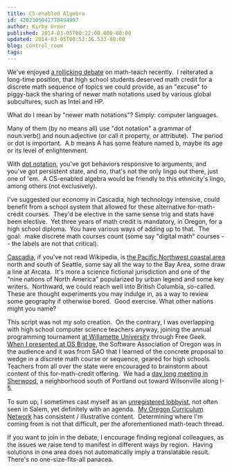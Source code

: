 ```yaml
---
title: CS-enabled Algebra
id: 4282305041778494997
author: Kirby Urner
published: 2014-03-05T00:22:00.000-08:00
updated: 2014-03-05T00:53:36.533-08:00
blog: control_room
tags: 
---
```


We've enjoyed [a rollicking debate](http://mathforum.org/kb/thread.jspa?threadID=2620194) on math-teach recently.  I reiterated a long-time position, that high school students deserved math credit for a discrete math sequence of topics we could provide, as an "excuse" to piggy-back the sharing of newer math notations used by various global subcultures, such as Intel and HP.

What do I mean by "newer math notations"? Simply: computer languages.

Many of them (by no means all) use "dot notation" a grammar of noun.verb() and noun.adjective (or call it property, or attribute).  The period or dot is important.  A.b means A has some feature named b, maybe its age or its level of enlightenment.

With [dot notation](http://mathforum.org/kb/thread.jspa?threadID=2026679&tstart=0), you've got behaviors responsive to arguments, and you've got persistent state, and no, that's not the only lingo out there, just one of 'em.  A CS-enabled algebra would be friendly to this ethnicity's lingo, among others (not exclusively).

I've suggested our economy in Cascadia, high technology intensive, could benefit from a school system that allowed for these alternative for-math-credit courses.  They'd be elective in the same sense trig and stats have been elective.  Yet three years of math credit is mandatory, in Oregon, for a high school diploma.  You have various ways of adding up to that.  The goal:  make discrete math courses count (some say "digital math" courses -- the labels are not that critical).

[Cascadia](http://en.wikipedia.org/wiki/Cascadia_%28independence_movement%29), if you've not read Wikipedia, is [the Pacific Northwest coastal area](http://en.wikipedia.org/wiki/Pacific_Northwest) north and south of Seattle, some say all the way to the Bay Area, some draw a line at Arcata.  It's more a science fictional jurisdiction and one of the "nine nations of North America" popularized by urban legend and some key writers.  Northward, we could reach well into British Columbia, so-called.  These are thought experiments you may indulge in, as a way to review some geography if otherwise bored.  Good exercise. What other nations might you name?

This script was not my solo creation.  On the contrary, I was overlapping with high school computer science teachers anyway, joining the annual programming tournament [at Willamette University](http://worldgame.blogspot.com/2006/03/sao-spring-conference-2006.html) through Free Geek.  [When I presented at OS Bridge](http://opensourcebridge.org/sessions/34), the Software Association of Oregon was in the audience and it was from SAO that I learned of the concrete proposal to wedge in a discrete math course or sequence, geared for high schools.  Teachers from all over the state were encouraged to brainstorm about content of this for-math-credit offering.  We had a [day long meeting in Sherwood](http://worldgame.blogspot.com/2009/08/education-planning.html), a neighborhood south of Portland out toward Wilsonville along I-5.

To sum up, I sometimes cast myself as an [unregistered lobbyist](http://mybizmo.blogspot.com/2009/06/lobbying-again.html), not often seen in Salem, yet definitely with an agenda.  [My Oregon Curriculum Network](http://www.4dsolutions.net/ocn/) has consistent / illustrative content.  Determining where I'm coming from is not that difficult, per the aforementioned math-teach thread.

If you want to join in the debate, I encourage finding regional colleagues, as the issues we raise tend to manifest in different ways by region.  Having solutions in one area does not automatically imply a translatable result.  There's no one-size-fits-all panacea.